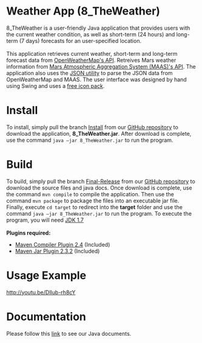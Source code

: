 # Weather App (8_TheWeather)

8_TheWeather is a user-friendly Java application that provides users with the current weather condition, as well as short-term (24 hours) and long-term (7 days) forecasts for an user-specified location.
<br /><br />
This application retrieves current weather, short-term and long-term forecast data from [OpenWeatherMap's API](http://openweathermap.org/api).
Retreives Mars weather information from [Mars Atmospheric Aggregation System (MAAS)'s API](http://marsweather.ingenology.com/).
The application also uses the [JSON utility](http://www.json.org/java/) to parse the JSON data from OpenWeatherMap and MAAS.
The user interface was designed by hand using Swing and uses a [free icon pack](http://www.alessioatzeni.com/meteocons/).

# Install

To install, simply pull the branch [Install](https://github.com/UWO-2212-W2015/team8/tree/Install) from our [GitHub repository](https://github.com/UWO-2212-W2015/team8) to download the application, <b>8_TheWeather.jar</b>.
After download is complete, use the command `java –jar 8_TheWeather.jar` to run the program.
 
# Build

To build, simply pull the branch [Final-Release](https://github.com/UWO-2212-W2015/team8/tree/Final-Release) from our [GitHub repository](https://github.com/UWO-2212-W2015/team8) to download the source files and java docs.
Once download is complete, use the command `mvn compile` to compile the application. Then use the command `mvn package` to package the files into an executable jar file.
Finally, execute `cd target` to redirect into the <b>target</b> folder and use the command `java –jar 8_TheWeather.jar` to run the program. To execute the program, you will need [JDK 1.7](http://www.oracle.com/technetwork/java/javase/downloads/jdk7-downloads-1880260.html)
<br /><br /><b>Plugins required:</b>
* [Maven Compiler Plugin 2.4](http://search.maven.org/#artifactdetails|org.apache.maven.plugins|maven-jar-plugin|2.4|maven-plugin) (Included)
* [Maven Jar Plugin 2.3.2](http://search.maven.org/#artifactdetails|org.apache.maven.plugins|maven-compiler-plugin|2.3.2|maven-plugin) (Included)


# Usage Example
http://youtu.be/DlIub-rh8cY

# Documentation

Please follow this [link](https://github.com/UWO-2212-W2015/team8/tree/Final-Release/doc) to see our Java documents.
